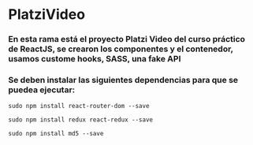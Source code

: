 # PlatziVideo
### En esta rama está el proyecto Platzi Video del curso práctico de ReactJS, se crearon los componentes y el contenedor, usamos custome hooks, SASS, una fake API
### Se deben instalar las siguientes dependencias para que se puedea ejecutar:

`sudo npm install react-router-dom --save`

`sudo npm install redux react-redux --save`

`sudo npm install md5 --save`
